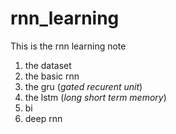 # rnn_learning
This is the rnn learning note

1. the dataset
2. the basic rnn
3. the gru (*gated recurent unit*)
4. the lstm (*long short term memory*)
5. bi
6. deep rnn